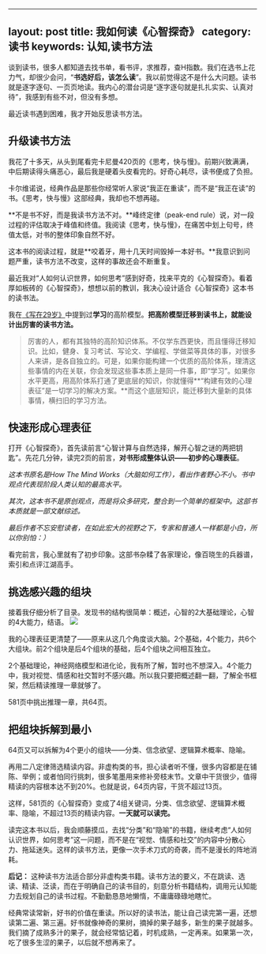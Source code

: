 
---
layout: post
title: 我如何读《心智探奇》
category: 读书
keywords: 认知,读书方法
---


谈到读书，很多人都知道去找书单，看书评，求推荐，查H指数。我们在选书上花力气，却很少会问，“**书选好后，该怎么读**”。我以前觉得这不是什么大问题。读书就是逐字逐句、一页页地读。我内心的潜台词是“逐字逐句就是扎扎实实、认真对待”，我感到有些不对，但没有多想。

最近读书遇到困难，我才开始反思读书方法。

## 升级读书方法 ##

我花了十多天，从头到尾看完卡尼曼420页的《思考，快与慢》。前期兴致满满，中后期读得头痛恶心，最后我是硬着头皮看完的。好奇心耗尽，读书便成了负担。

卡尔维诺说，经典作品是那些你经常听人家说“我正在重读”，而不是“我正在读”的书。《思考，快与慢》这部经典，我却也不想再碰。

**不是书不好，而是我读书方法不对。**峰终定律（peak-end rule）说，对一段过程的评估取决于峰值和终值。我阅读《思考，快与慢》，在痛苦中划上句号，终值太低，对书的整体印象自然不好。

这本书的阅读过程，就是**咬着牙，用十几天时间毁掉一本好书。**我意识到问题严重，读书方法不改变，这样的事故还会不断重复。

最近我对“人如何认识世界，如何思考”感到好奇，找来平克的《心智探奇》。看着厚如板砖的《心智探奇》，想想以前的教训，我决心设计适合《心智探奇》这本书的读书法。

我在[《写在29岁》](http://wanyiping.com/2017/05/02/29YearsOld.html)中提到过**学习**的高阶模型。**把高阶模型迁移到读书上，就能设计出厉害的读书方法。**

> 厉害的人，都有其独特的高阶知识体系。不仅学东西更快，而且懂得迁移知识。比如，健身、复习考试、写论文、学编程、学做菜等具体的事，对很多人来讲，是各自独立的。可是，如果你能构建一个优质的高阶体系，理清这些事情的内在关联，你会发现这些事本质上是同一件事，即“学习”。如果你水平更高，用高阶体系打通了更底层的知识，你就懂得**“构建有效的心理表征”是一切学习的解决方案。**而这个底层知识，能迁移到大量新的具体事情，横扫旧的学习方法。

## 快速形成心理表征 ##

打开《心智探奇》，首先读前言“心智计算与自然选择，解开心智之谜的两把钥匙”。先花几分钟，读完2页的前言，**对书形成整体认识——初步的心理表征**。

*这本书原名是How The Mind Works（大脑如何工作），看出作者野心不小。书中观点代表现阶段人类认知的最高水平。*

*其次，这本书不是原创观点，而是将众多研究，整合到一个简单的框架中。这部书本质就是一部文献综述。*

*最后作者不忘安慰读者，在如此宏大的视野之下，专家和普通人一样都是小白，所以你别怕：）*

看完前言，我心里就有了初步印象。这部书杂糅了各家理论，像百晓生的兵器谱，索引和点评江湖高手。

## 挑选感兴趣的组块 ##

接着我仔细分析了目录。发现书的结构很简单：概述，心智的2大基础理论，心智的4大能力，结语。
![](http://on54r1wfx.bkt.clouddn.com/2017-5-MIND.jpg)

我的心理表征更清楚了——原来从这几个角度谈大脑。2个基础，4个能力，共6个大组块。前2个组块是后4个组块的基础，后4个组块之间相互独立。

2个基础理论，神经网络模型和进化论，我有所了解，暂时也不想深入。4个能力中，我对视觉、情感和社交暂时不感兴趣。所以我只要把概述翻一翻，了解全书框架，然后精读推理一章就够了。

581页中挑出推理一章，共64页。

## 把组块拆解到最小 ##

64页又可以拆解为4个更小的组块——分类、信念欲望、逻辑算术概率、隐喻。

再用二八定律筛选精读内容。非虚构类的书，担心读者听不懂，很多内容都是在铺陈、举例；或者怕同行挑刺，很多笔墨用来修补旁枝末节。文章中干货很少，值得精读的内容根本达不到20%。也就是说，64页内容，干货不超过13页。

这样，581页的《心智探奇》变成了4组关键词，分类、信念欲望、逻辑算术概率、隐喻，不超过13页的精读内容。**一天就可以读完。**

读完这本书以后，我会顺藤摸瓜，去找“分类”和“隐喻”的书籍，继续考虑“人如何认识世界，如何思考”这一问题，而不是在“视觉、情感和社交”的内容中分散心力、拖延迷失。这样的读书方法，更像一次手术刀式的奇袭，而不是漫长的阵地消耗。

**后记：**
这种读书方法适合部分非虚构类书籍。读书方法的要义，不在跳读、选读、精读、泛读，而在于明确自己的读书目的，刻意分析书籍结构，调用元认知能力去规划自己的读书过程。不勤勤恳恳地懒惰，不庸庸碌碌地瞎忙。

经典常读常新，好书的价值在重读。所以好的读书法，能让自己读完第一遍，还想读第二遍、第三遍。好书就像神奇的果树，摘掉的果子越多，新生的果子就越多。我们摘了成熟多汁的果子，就会经常惦记着，时机成熟，一定再来。如果第一次，吃了很多生涩的果子，以后就不想再来了。

